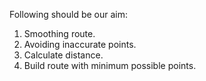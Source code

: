 Following should be our aim:
1) Smoothing route.
2) Avoiding inaccurate points.
3) Calculate distance.
4) Build route with minimum possible points.

